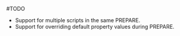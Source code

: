 #TODO

* Support for multiple scripts in the same PREPARE.
* Support for overriding default property values during PREPARE.
